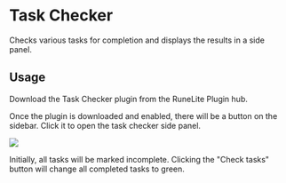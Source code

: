 # Task Checker
Checks various tasks for completion and displays the results in a side panel.

## Usage
Download the Task Checker plugin from the RuneLite Plugin hub.

Once the plugin is downloaded and enabled, there will be a button on the sidebar.
Click it to open the task checker side panel.

![](https://i.imgur.com/JbzN5Cb.png)

Initially, all tasks will be marked incomplete. Clicking the "Check tasks" button will change all completed tasks to green.

